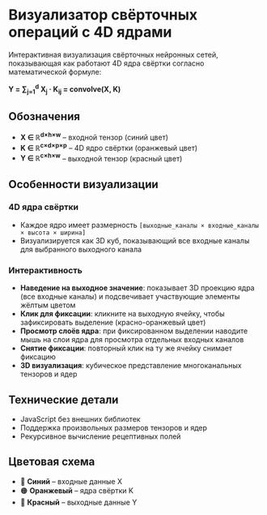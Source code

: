 # Визуализатор свёрточных операций с 4D ядрами

Интерактивная визуализация свёрточных нейронных сетей, показывающая как работают 4D ядра свёртки согласно математической формуле:

**Y = ∑<sub>j=1</sub><sup>d</sup> X<sub>j</sub> · K<sub>ij</sub> = convolve(X, K)**

## Обозначения

- **X ∈ ℝ<sup>d×h×w</sup>** – входной тензор (синий цвет)
- **K ∈ ℝ<sup>c×d×p×p</sup>** – 4D ядро свёртки (оранжевый цвет)  
- **Y ∈ ℝ<sup>c×h×w</sup>** – выходной тензор (красный цвет)

## Особенности визуализации

### 4D ядра свёртки
- Каждое ядро имеет размерность `[выходные_каналы × входные_каналы × высота × ширина]`
- Визуализируется как 3D куб, показывающий все входные каналы для выбранного выходного канала

### Интерактивность
- **Наведение на выходное значение**: показывает 3D проекцию ядра (все входные каналы) и подсвечивает участвующие элементы жёлтым цветом
- **Клик для фиксации**: кликните на выходную ячейку, чтобы зафиксировать выделение (красно-оранжевый цвет)
- **Просмотр слоёв ядра**: при фиксированном выделении наводите мышь на слои ядра для просмотра отдельных входных каналов
- **Снятие фиксации**: повторный клик на ту же ячейку снимает фиксацию
- **3D визуализация**: кубическое представление многоканальных тензоров и ядер

## Технические детали

- JavaScript без внешних библиотек
- Поддержка произвольных размеров тензоров и ядер
- Рекурсивное вычисление рецептивных полей

## Цветовая схема

- 🔵 **Синий** – входные данные X
- 🟠 **Оранжевый** – ядра свёртки K  
- 🔴 **Красный** – выходные данные Y
